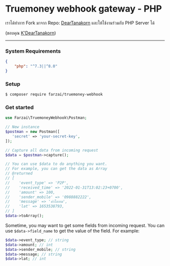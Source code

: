 # Truemoney webhook gateway - PHP


เราได้ทำการ Fork มาจาก Repo: [DearTanakorn](https://github.com/DearTanakorn/truemoney-webhook-gateway) 
และให้ใช้งานร่วมกับ PHP Server ได้

(ขอบคุณ [K'DearTanakorn](https://github.com/DearTanakorn))

---

### System Requirements
```json
{
    "php": "^7.3||^8.0"
}
```

### Setup
```bash
$ composer require farzai/truemoney-webhook
```

### Get started
```php
use Farzai\TruemoneyWebhook\Postman;

// New instance
$postman = new Postman([
   'secret' => 'your-secret-key',
]);

// Capture all data from incoming request
$data = $postman->capture();

// You can use $data to do anything you want.
// For example, you can get the data as Array
// @returned
// [
//    'event_type' => 'P2P',
//    'received_time' => '2022-01-31T13:02:23+0700',
//    'amount' => 100,
//    'sender_mobile' => '0988882222',
//    'message' => 'ค่าไอเทม',
//    'lat' => 1653538793,
// ]
$data->toArray();
```


Sometime, you may want to get some fields from incoming request.
You can use `$data->field_name` to get the value of the field.
For example:
```php
$data->event_type; // string
$data->amount; // int
$data->sender_mobile; // string
$data->message; // string
$data->lat; // int
```

